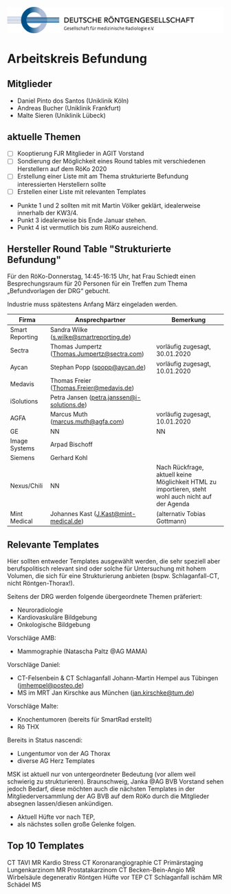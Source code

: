 ![drg logo](./assets/img/logo-drg-links-mitschrift-rgb-300dpi.png)

# Arbeitskreis Befundung

## Mitglieder
- Daniel Pinto dos Santos (Uniklinik Köln)
- Andreas Bucher (Uniklinik Frankfurt)
- Malte Sieren (Uniklinik Lübeck)

## aktuelle Themen

- [ ] Kooptierung FJR Mitglieder in AGIT Vorstand
- [ ] Sondierung der Möglichkeit eines Round tables mit verschiedenen Herstellern auf dem RöKo 2020
- [ ] Erstellung einer Liste mit am Thema strukturierte Befundung interessierten Herstellern
sollte
- [ ] Erstellen einer Liste mit relevanten Templates

- Punkte 1 und 2 sollten mit mit Martin Völker geklärt, idealerweise innerhalb der KW3/4.
- Punkt 3 idealerweise bis Ende Januar stehen.
- Punkt 4 ist vermutlich bis zum RöKo ausreichend.

## Hersteller Round Table "Strukturierte Befundung"

Für den RöKo-Donnerstag, 14:45-16:15 Uhr, hat Frau Schiedt einen Besprechungsraum für 20 Personen für ein Treffen zum Thema „Befundvorlagen der DRG“ gebucht.

Industrie muss spätestens Anfang März eingeladen werden.

Firma | Ansprechpartner | Bemerkung
------------ | ------------- | -------------
Smart Reporting | Sandra Wilke (s.wilke@smartreporting.de) |
Sectra | Thomas Jumpertz (Thomas.Jumpertz@sectra.com) | vorläufig zugesagt, 30.01.2020
Aycan | Stephan Popp (spopp@aycan.de) | vorläufig zugesagt, 10.01.2020
Medavis | Thomas Freier (Thomas.Freier@medavis.de) |
iSolutions | Petra Jansen (petra.janssen@i-solutions.de) |
AGFA | Marcus Muth (marcus.muth@agfa.com) | vorläufig zugesagt, 10.01.2020
GE | NN | NN
Image Systems | Arpad Bischoff |
Siemens | Gerhard Kohl |
Nexus/Chili | NN | Nach Rückfrage, aktuell keine Möglichkeit HTML zu importieren, steht wohl auch  nicht auf der Agenda
Mint Medical | Johannes Kast (J.Kast@mint-medical.de) | (alternativ Tobias Gottmann)

## Relevante Templates

Hier sollten entweder Templates ausgewählt werden, die sehr speziell aber berufspolitisch relevant sind oder solche für Untersuchung mit hohem Volumen, die sich für eine Strukturierung anbieten (bspw. Schlaganfall-CT, nicht Röntgen-Thorax!).

Seitens der DRG werden folgende übergeordnete Themen präferiert:
- Neuroradiologie
- Kardiovaskuläre Bildgebung
- Onkologische Bildgebung

Vorschläge AMB:
- Mammographie (Natascha Paltz @AG MAMA)

Vorschläge Daniel:
- CT-Felsenbein & CT Schlaganfall Johann-Martin Hempel aus Tübingen (jmhempel@posteo.de)
- MS im MRT Jan Kirschke aus München (jan.kirschke@tum.de)

Vorschläge Malte:
- Knochentumoren (bereits für SmartRad erstellt)
- Rö THX

Bereits in Status nascendi:
- Lungentumor von der AG Thorax
- diverse AG Herz Templates

MSK ist aktuell nur von untergeordneter Bedeutung (vor allem weil schwierig zu strukturieren).
Braunschweig, Janka @AG BVB Vorstand sehen jedoch Bedarf, diese möchten auch die nächsten Templates in der Mitgliederversammlung der AG BVB auf dem RöKo durch die Mitglieder absegnen lassen/diesen ankündigen.
- Aktuell Hüfte vor nach TEP,
- als nächstes sollen große Gelenke folgen.

## Top 10 Templates

CT TAVI
MR Kardio Stress
CT Koronarangiographie
CT Primärstaging Lungenkarzinom
MR Prostatakarzinom
CT Becken-Bein-Angio
MR Wirbelsäule degenerativ
Röntgen Hüfte vor TEP
CT Schlaganfall ischäm
MR Schädel MS
